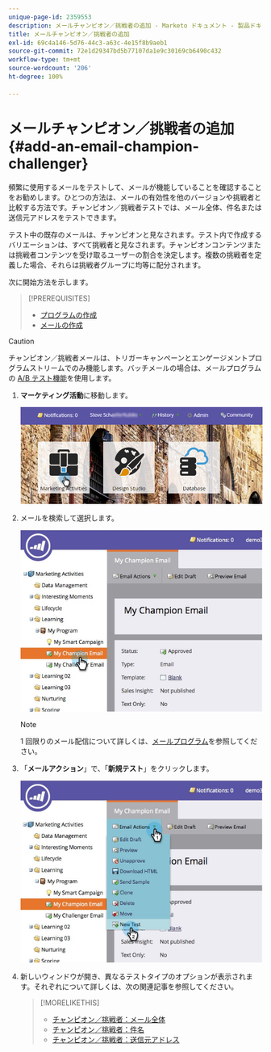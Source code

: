 ```yaml
---
unique-page-id: 2359553
description: メールチャンピオン／挑戦者の追加 - Marketo ドキュメント - 製品ドキュメント
title: メールチャンピオン／挑戦者の追加
exl-id: 69c4a146-5d76-44c3-a63c-4e15f8b9aeb1
source-git-commit: 72e1d29347bd5b77107da1e9c30169cb6490c432
workflow-type: tm+mt
source-wordcount: '206'
ht-degree: 100%

---
```


# メールチャンピオン／挑戦者の追加 {#add-an-email-champion-challenger}

頻繁に使用するメールをテストして、メールが機能していることを確認することをお勧めします。ひとつの方法は、メールの有効性を他のバージョンや挑戦者と比較する方法です。チャンピオン／挑戦者テストでは、メール全体、件名または送信元アドレスをテストできます。

テスト中の既存のメールは、チャンピオンと見なされます。テスト内で作成するバリエーションは、すべて挑戦者と見なされます。チャンピオンコンテンツまたは挑戦者コンテンツを受け取るユーザーの割合を決定します。複数の挑戦者を定義した場合、それらは挑戦者グループに均等に配分されます。

次に開始方法を示します。

>[!PREREQUISITES]
>
>* [プログラムの作成](/help/marketo/product-docs/core-marketo-concepts/programs/creating-programs/create-a-program.md)
>* [メールの作成](/help/marketo/product-docs/email-marketing/general/creating-an-email/create-an-email.md)


>[!CAUTION]
>
>チャンピオン／挑戦者メールは、トリガーキャンペーンとエンゲージメントプログラムストリームでのみ機能します。バッチメールの場合は、メールプログラムの [A/B テスト機能](/help/marketo/product-docs/email-marketing/email-programs/email-program-actions/email-test-a-b-test/add-an-a-b-test.md)を使用します。

1. **マーケティング活動**&#x200B;に移動します。

   ![](assets/login-marketing-activities.png)

1. メールを検索して選択します。

   ![](assets/champion1.jpg)

   >[!NOTE]
   >
   >1 回限りのメール配信について詳しくは、[メールプログラム](/help/marketo/product-docs/email-marketing/email-programs/creating-an-email-program/create-an-email-program.md)を参照してください。

1. 「**メールアクション**」で、「**新規テスト**」をクリックします。

   ![](assets/chmapion2.jpg)

1. 新しいウィンドウが開き、異なるテストタイプのオプションが表示されます。それぞれについて詳しくは、次の関連記事を参照してください。

   >[!MORELIKETHIS]
   >
   >* [チャンピオン／挑戦者：メール全体](/help/marketo/product-docs/email-marketing/general/functions-in-the-editor/email-tests-champion-challenger/champion-challenger-whole-emails.md)
   >* [チャンピオン／挑戦者：件名](/help/marketo/product-docs/email-marketing/general/functions-in-the-editor/email-tests-champion-challenger/champion-challenger-subject-line.md)
   >* [チャンピオン／挑戦者：送信元アドレス](/help/marketo/product-docs/email-marketing/general/functions-in-the-editor/email-tests-champion-challenger/champion-challenger-from-address.md)

